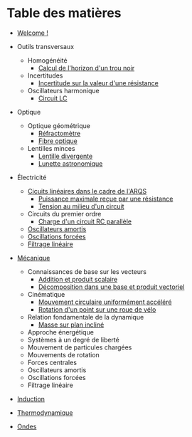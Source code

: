 # Table des matières

* [Welcome !](README.md)

* Outils transversaux
  * Homogénéité
    * [Calcul de l'horizon d'un trou noir](exercices/outils/horizon_trou_noir.md)
  * Incertitudes
    * [Incertitude sur la valeur d'une résistance](exercices/outils/incertitudes_resistance.md)
  * Oscillateurs harmonique
    * [Circuit LC](exercices/outils/oscillateur_harmonique_LC.md)

* Optique
  * Optique géométrique
    * [Réfractomètre](exercices/optique/refractometre.md)
    * [Fibre optique](exercices/optique/fibre_optique.md)
  * Lentilles minces
    * [Lentille divergente](exercices/optique/lentille_divergente.md)
    * [Lunette astronomique](exercices/optique/lunette_astronomique.md)

* Électricité
  * [Cicuits linéaires dans le cadre de l'ARQS](chapitres/ARQS.md)
    * [Puissance maximale reçue par une résistance](exercices/elec/puissance_maximale.md)
    * [Tension au milieu d'un circuit](exercices/elec/tension_centrale_E1_R1_R2_E2.md)
  * Circuits du premier ordre
    * [Charge d'un circuit RC parallèle](exercices/elec/charge_circuit_RC_parallele.md)
  * [Oscillateurs amortis](chapitres/oscillateurs_amortis_elec.md)
  * [Oscillations forcées](chapitres/oscillateurs_forces_elec.md)
  * [Filtrage linéaire](chapitres/filtrage_lineaire_elec.md)

* [Mécanique](blocs/mecanique.md)
  * Connaissances de base sur les vecteurs
    * [Addition et produit scalaire](exercices/meca/addition_et_produit_scalaire.md)
    * [Décomposition dans une base et produit vectoriel](exercices/meca/decomposition_et_produit_vectoriel.md)
  * Cinématique
    * [Mouvement circulaire uniformément accéléré](exercices/meca/mouvement_circulaire_uniformement_accelere.md)
    * [Rotation d'un point sur une roue de vélo](exercices/meca/roue_de_velo.md)
  * Relation fondamentale de la dynamique
    * [Masse sur plan incliné](exercices/meca/plan_incline.md)
  * Approche énergétique
  * Systèmes à un degré de liberté
  * Mouvement de particules chargées
  * Mouvements de rotation
  * Forces centrales
  * Oscillateurs amortis
  * Oscillations forcées
  * Filtrage linéaire

* [Induction](blocs/induction.md)

* [Thermodynamique](blocs/thermodynamique.md)

* [Ondes](blocs/ondes.md)
